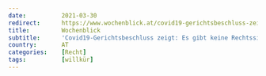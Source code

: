 ```yaml
---
date:          2021-03-30
redirect:      https://www.wochenblick.at/covid19-gerichtsbeschluss-zeigt-es-gibt-keine-rechtssicherheit-mehr/
title:         Wochenblick
subtitle:      'Covid19-Gerichtsbeschluss zeigt: Es gibt keine Rechtssicherheit mehr'
country:       AT
categories:    [Recht]
tags:          [willkür]
---
```

